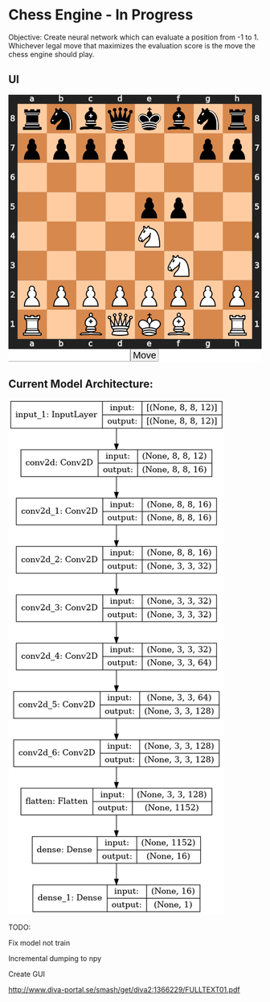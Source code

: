 # Chess Engine - In Progress
Objective: Create neural network which can evaluate a position from -1 to 1. Whichever legal move that maximizes the evaluation score is the move the chess engine should play.  

## UI

![UI](./assets/UI.png)

## Current Model Architecture:

![Model](./assets/model.png)

TODO:

Fix model not train

Incremental dumping to npy

Create GUI

http://www.diva-portal.se/smash/get/diva2:1366229/FULLTEXT01.pdf
